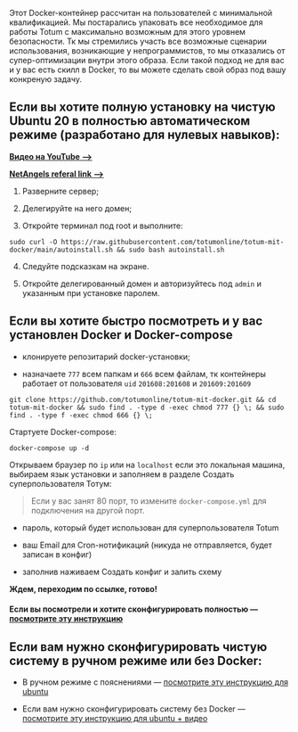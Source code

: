Этот Docker-контейнер рассчитан на пользователей с минимальной квалификацией. Мы постарались упаковать все необходимое для работы Totum с максимально возможным для этого уровнем безопасности. Тк мы стремились участь все возможные сценарии использования, возникающие у непрограммистов, то мы отказались от супер-оптимизации внутри этого образа. Если такой подход не для вас и у вас есть скилл в Docker, то вы можете сделать свой образ под вашу конкреную задачу.

## Если вы хотите полную установку на чистую Ubuntu 20 в полностью автоматическом режиме (разработано для нулевых навыков):

**[Видео на YouTube —>](https://www.youtube.com/watch?v=8ceECigkjjk)**

**[NetAngels referal link —>](https://netangels.ru/?p_ref=u83347)**

1. Разверните сервер;

2. Делегируйте на него домен;

3. Откройте терминал под root и выполните:

```
sudo curl -O https://raw.githubusercontent.com/totumonline/totum-mit-docker/main/autoinstall.sh && sudo bash autoinstall.sh
```

4. Следуйте подсказкам на экране.

5. Откройте делегированный домен и авторизуйтесь под `admin` и указанным при установке паролем.

## Если вы хотите быстро посмотреть и у вас установлен Docker и Docker-compose

- клонируете репозитарий docker-установки;

- назначаете `777` всем папкам и `666` всем файлам, тк контейнеры работает от пользователя `uid` `201608:201608` и `201609:201609`

```
git clone https://github.com/totumonline/totum-mit-docker.git && cd totum-mit-docker && sudo find . -type d -exec chmod 777 {} \; && sudo find . -type f -exec chmod 666 {} \;
```


Стартуете Docker-compose:

```
docker-compose up -d
```


Открываем браузер по `ip` или на `localhost` если это локальная машина, выбираем язык установки и заполняем в разделе Создать суперпользователя Тотум:

> Если у вас занят 80 порт, то измените `docker-compose.yml` для подключения на другой порт.

- пароль, который будет использован для суперпользователя Totum

- ваш Email для Cron-нотификаций (никуда не отправляется, будет записан в конфиг)

- заполнив наживаем Создать конфиг и залить схему

**Ждем, переходим по ссылке, готово!**


#### Если вы посмотрели и хотите сконфигурировать полностью — [посмотрите эту инструкцию](https://github.com/totumonline/totum-mit-docker/blob/main/IF_YOU_ALREADY_HAVE_DOCKER_RU.md)


## Если вам нужно сконфигурировать чистую систему в ручном режиме или без Docker: 

- В ручном режиме с пояснениями — [посмотрите эту инструкцию для ubuntu](https://github.com/totumonline/totum-mit-docker/blob/main/FULL_CONFIG_ON_CLEAR_UBUNTU_RU.md)

- Если вам нужно сконфигурировать систему без Docker — [посмотрите эту инструкцию для ubuntu + видео](https://docs.totum.online/ubuntu)
